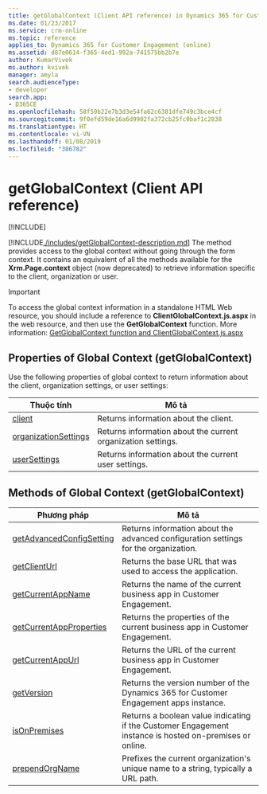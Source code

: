 ```yaml
---
title: getGlobalContext (Client API reference) in Dynamics 365 for Customer Engagement apps | MicrosoftDocs
ms.date: 01/23/2017
ms.service: crm-online
ms.topic: reference
applies_to: Dynamics 365 for Customer Engagement (online)
ms.assetid: d87e0614-f365-4ed1-992a-741575bb2b7e
author: KumarVivek
ms.author: kvivek
manager: amyla
search.audienceType:
- developer
search.app:
- D365CE
ms.openlocfilehash: 58f59b22e7b3d3e54fa62c6381dfe749c3bce4cf
ms.sourcegitcommit: 9f0efd59de16a6d9902fa372cb25fc0baf1c2838
ms.translationtype: HT
ms.contentlocale: vi-VN
ms.lasthandoff: 01/08/2019
ms.locfileid: "386782"
---
```

# <a name="getglobalcontext-client-api-reference"></a>getGlobalContext (Client API reference)

[!INCLUDE[](../../../../includes/cc_applies_to_update_9_0_0.md)]

[!INCLUDE[./includes/getGlobalContext-description.md](./includes/getGlobalContext-description.md)]
The method provides access to the global context without going through the form context. It contains an equivalent of all the methods available for the **Xrm.Page.context** object (now deprecated) to retrieve information specific to the client, organization or user.

> [!IMPORTANT]
> To access the global context information in a standalone HTML Web resource, you should include a reference to **ClientGlobalContext.js.aspx** in the web resource, and then use the **GetGlobalContext** function. More information: [GetGlobalContext function and ClientGlobalContext.js.aspx](../GetGlobalContext-ClientGlobalContext.js.aspx.md) 

## <a name="properties-of-global-context-getglobalcontext"></a>Properties of Global Context (getGlobalContext)

Use the following properties of global context to return information about the client, organization settings, or user settings:

|Thuộc tính |Mô tả | 
|---|---|
|[client](getGlobalContext/client.md) | Returns information about the client.|
|[organizationSettings](getGlobalContext/organizationSettings.md) | Returns information about the current organization settings.|
|[userSettings](getGlobalContext/userSettings.md) | Returns information about the current user settings.|


## <a name="methods-of-global-context-getglobalcontext"></a>Methods of Global Context (getGlobalContext)

|Phương pháp |Mô tả |
|---|---|
|[getAdvancedConfigSetting](getGlobalContext/getAdvancedConfigSetting.md) |Returns information about the advanced configuration settings for the organization.|
|[getClientUrl](getGlobalContext/getClientUrl.md) |Returns the base URL that was used to access the application.|
|[getCurrentAppName](getGlobalContext/getCurrentAppName.md) |Returns the name of the current business app in Customer Engagement.|
|[getCurrentAppProperties](getGlobalContext/getCurrentAppProperties.md) |Returns the properties of the current business app in Customer Engagement.|
|[getCurrentAppUrl](getGlobalContext/getCurrentAppUrl.md) |Returns the URL of the current business app in Customer Engagement.|
|[getVersion](getGlobalContext/getVersion.md) |Returns the version number of the Dynamics 365 for Customer Engagement apps instance.|
|[isOnPremises](getGlobalContext/isOnPremises.md) |Returns a boolean value indicating if the Customer Engagement instance is hosted on-premises or online.|
|[prependOrgName](getGlobalContext/prependOrgName.md) |Prefixes the current organization's unique name to a string, typically a URL path.|




 




